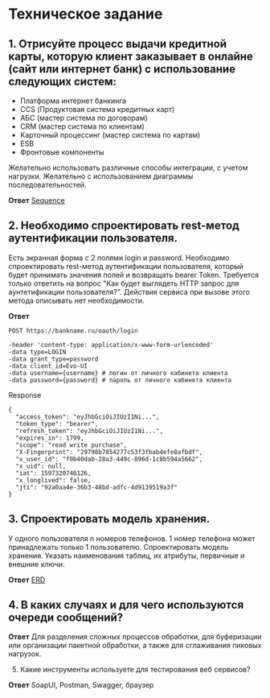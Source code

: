 # Техническое задание
## 1. Отрисуйте процесс выдачи кредитной карты, которую клиент заказывает в онлайне (сайт или интернет банк) с использование следующих систем:

-  Платформа интернет банкинга
-  CCS (Продуктовая система кредитных карт)
-  АБС (мастер система по договорам)
-  CRM (мастер система по клиентам)
-  Карточный процессинг (мастер система по картам) 
-  ESB 
-  Фронтовые компоненты

Желательно использовать различные способы интеграции, с учетом нагрузки. Желательно с использованием диаграммы последовательностей.

**Ответ**
[Sequence](Sequence_Credit_card.puml)

## 2. Необходимо спроектировать rest-метод аутентификации пользователя.

Есть экранная форма с 2 полями login и password. Необходимо спроектировать rest-метод аутентификации пользователя, который будет принимать значения полей и возвращать bearer Token. Требуется только ответить на вопрос "Как будет выглядеть HTTP запрос для аунтетификации пользователя?". Действия сервиса при вызове этого метода описывать нет необходимости.

**Ответ**

````
POST https://bankname.ru/oauth/login

-header 'content-type: application/x-www-form-urlencoded'
-data type=LOGIN
-data grant_type=password
-data client_id=Evo-UI
-data username={username} # логин от личного кабинета клиента
-data password={password} # пароль от личного кабинета клиента
````

Response

````
{
  "access_token": "eyJhbGciOiJIUzI1Ni...",
  "token_type": "bearer",
  "refresh_token": "eyJhbGciOiJIUzI1Ni...",
  "expires_in": 1799,
  "scope": "read write purchase",
  "X-Fingerprint": "29798b7854277c53f3fbab4efe8afbdf",
  "x_user_id": "f0b40dab-28a3-449c-896d-1c8b594a5662",
  "x_uid": null,
  "iat": 1597320746126,
  "x_longlived": false,
  "jti": "92a0aa4e-36b3-48bd-adfc-4d9139519a3f"
}
````

## 3. Спроектировать модель хранения.

У одного пользователя n номеров телефонов. 1 номер телефона может принадлежать только 1 пользователю. Спроектировать модель хранения. Указать наименования таблиц, их атрибуты, первичные и внешние ключи.

**Ответ**
[ERD](ERD.Phone.puml)

## 4. В каких случаях и для чего используются очереди сообщений?

**Ответ**
Для разделения сложных процессов обработки, для буферизации или организации пакетной обработки, а также для сглаживания пиковых нагрузок.

5. Какие инструменты используете для тестирования веб сервисов?

**Ответ**
SoapUI, Postman, Swagger, браузер